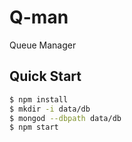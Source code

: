# Q-man
Queue Manager

## Quick Start

```bash
$ npm install
$ mkdir -i data/db
$ mongod --dbpath data/db
$ npm start
```

